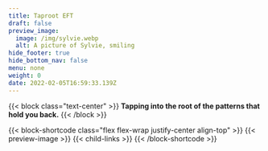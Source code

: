 ```yaml
---
title: Taproot EFT
draft: false
preview_image:
  image: /img/sylvie.webp
  alt: A picture of Sylvie, smiling
hide_footer: true
hide_bottom_nav: false
menu: none
weight: 0
date: 2022-02-05T16:59:33.139Z
---
```

{{< block class="text-center" >}}
**Tapping into the root of the patterns that hold you back.**
{{< /block >}}

{{< block-shortcode class="flex flex-wrap justify-center align-top" >}}
{{< preview-image >}}
{{< child-links >}}
{{< /block-shortcode >}}




